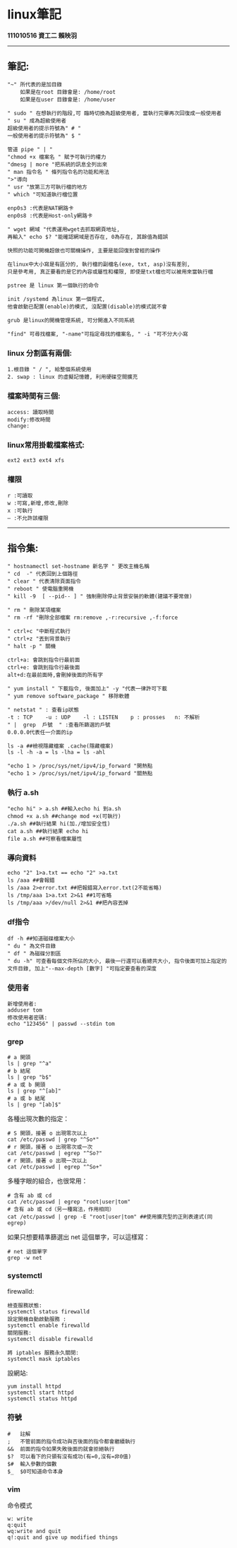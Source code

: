 # linux筆記
**111010516 資工二 賴映羽**
***
## 筆記:
```
"~" 所代表的是加目錄 
	如果是在root 目錄會是: /home/root
	如果是在user 目錄會是: /home/user
```
```
" sudo " 在想執行的階段,可 臨時切換為超級使用者, 當執行完畢再次回復成一般使用者
" su " 成為超級使用者
超級使用者的提示符號為" # "
一般使用者的提示符號為" $ "
```
```
管道 pipe " | " 
"chmod +x 檔案名 " 賦予可執行的權力
"dmesg | more "把系統的訊息全列出來
" man 指令名 " 條列指令名的功能和用法
">"導向
" usr "放第三方可執行檔的地方
" which "可知道執行檔位置
```
```
enp0s3 :代表是NAT網路卡
enp0s8 :代表是Host-only網路卡

" wget 網域 "代表運用wget去抓取網頁地址, 
再輸入" echo $? "能確認網域是否存在, 0為存在, 其餘值為錯誤
```
```
快照的功能可開機超做也可關機操作, 主要是能回復到曾經的操作
```
```
在linux中大小寫是有區分的, 執行檔的副檔名(exe, txt, asp)沒有差別, 
只是參考用, 真正要看的是它的內容或屬性和權限, 即使是txt檔也可以被用來當執行檔
```
```
pstree 是 linux 第一個執行的命令
```
```
init /systemd 為linux 第一個程式, 
他會啟動已配置(enable)的模式, 沒配置(disable)的模式就不會
```
```
grub 是linux的開機管理系統, 可分開進入不同系統
```
```
"find" 可尋找檔案, "-name"可指定尋找的檔案名, " -i "可不分大小寫
```
### linux 分割區有兩個:
```
1.根目錄 " / ", 給整個系統使用 
2. swap : linux 的虛擬記憶體, 利用硬碟空間擴充
```
### 檔案時間有三個:
```
access: 讀取時間
modify:修改時間
change:
```
### linux常用掛載檔案格式:
```
ext2 ext3 ext4 xfs 
```
### 權限
```
r :可讀取
w :可寫,新增,修改,刪除
x :可執行
– :不允許該權限
```
***
## 指令集:
```
" hostnamectl set-hostname 新名字 " 更改主機名稱
" cd  -" 代表回到上個路徑
" clear " 代表清除頁面指令
" reboot " 使電腦重開機
" kill -9  [ --pid-- ] " 強制刪除停止背景安裝的軟體(建議不要常做)
```
```
" rm " 刪除某項檔案
" rm -rf "刪除全部檔案 rm:remove ,-r:recursive ,-f:force
```
```
" ctrl+c "中斷程式執行
" ctrl+z "丟到背景執行
" halt -p " 關機
```
```
ctrl+a: 會跳到指令行最前面
ctrl+e: 會跳到指令行最後面
alt+d:在最前面時,會刪掉後面的所有字
```
```
" yum install " 下載指令, 後面加上" -y "代表一律許可下載
" yum remove software_package " 移除軟體
```
```
" netstat " : 查看ip狀態   
-t : TCP    -u : UDP    -l : LISTEN    p : prosses   n: 不解析
" |  grep  戶號  " :查看所篩選的戶號
0.0.0.0代表任一介面的ip
```
```
ls -a ##檢視隱藏檔案 .cache(隱藏檔案)
ls -l -h -a = ls -lha = ls -ahl
```
```
"echo 1 > /proc/sys/net/ipv4/ip_forward "開熱點
"echo 1 > /proc/sys/net/ipv4/ip_forward "關熱點
```


### 執行 a.sh
```
"echo hi" > a.sh ##輸入echo hi 到a.sh
chmod +x a.sh ##change mod +x(可執行)
./a.sh ##執行結果 hi(加./增加安全性)
cat a.sh ##執行結果 echo hi
file a.sh ##可察看檔案屬性
```

### 導向資料
```
echo "2" 1>a.txt == echo "2" >a.txt
ls /aaa ##會報錯
ls /aaa 2>error.txt ##把報錯寫入error.txt(2不能省略)
ls /tmp/aaa 1>a.txt 2>&1 ##1可省略
ls /tmp/aaa >/dev/null 2>&1 ##把內容丟掉
```
### df指令

```
df -h ##知道磁碟檔案大小
" du " 為文件目錄
" df " 為磁碟分割區
" du -h" 可查看每個文件所佔的大小, 最後一行還可以看總共大小, 指令後面可加上指定的
文件目錄, 加上"--max-depth [數字] "可指定要查看的深度
```
### 使用者

```
新增使用者:
adduser tom 
修改使用者密碼:
echo "123456" | passwd --stdin tom 
```

### grep


```
# a 開頭
ls | grep "^a"
# b 結尾
ls | grep "b$"
# a 或 b 開頭
ls | grep "^[ab]"
# a 或 b 結尾
ls | grep "[ab]$"
```

各種出現次數的指定：

```
# S 開頭，接著 o 出現零次以上
cat /etc/passwd | grep "^So*"
# r 開頭，接著 o 出現零次或一次
cat /etc/passwd | egrep "^So?"
# r 開頭，接著 o 出現一次以上
cat /etc/passwd | egrep "^So+"
```

多種字眼的組合，也很常用：

```
# 含有 ab 或 cd
cat /etc/passwd | egrep "root|user|tom"
# 含有 ab 或 cd（另一種寫法，作用相同）
cat /etc/passwd | grep -E "root|user|tom" ##使用擴充型的正則表達式(同egrep)
```



如果只想要精準篩選出 net 這個單字，可以這樣寫：

```
# net 這個單字
grep -w net
```

### systemctl

firewalld:
```
檢查服務狀態:
systemctl status firewalld
設定開機自動啟動服務 :
systemctl enable firewalld 
關閉服務:
systemctl disable firewalld 
```
```
將 iptables 服務永久關閉:
systemctl mask iptables
```
設網站:
```
yum install httpd
systemctl start httpd
systemctl status httpd
```

### 符號

```
#	註解
;	不管前面的指令成功與否後面的指令都會繼續執行
&&	前面的指令如果失敗後面的就會拒絕執行
$?	可以看下的只領有沒有成功(有=0,沒有=非0值)
$#	輸入參數的個數
$_	$0可知道命令本身
```

### vim

命令模式
```
w: write  
q:quit   
wq:write and quit   
q!:quit and give up modified things
```
